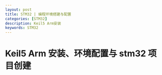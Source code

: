 ```yaml
---
layout: post
title: STM32 | 编程环境搭建与配置
categories: [STM32]
description: Keil5 Arm安装
keywords: STM32
---
```



# Keil5 Arm 安装、环境配置与 stm32 项目创建
